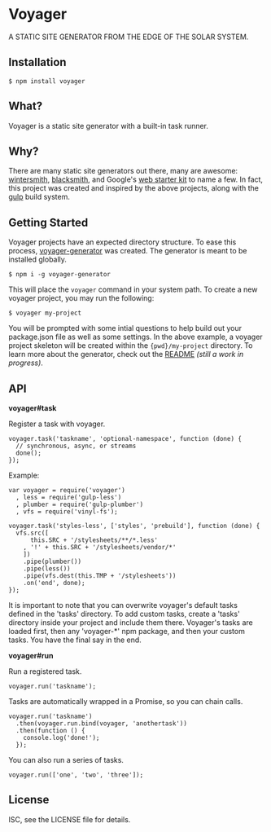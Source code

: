 Voyager
=======

A STATIC SITE GENERATOR FROM THE EDGE OF THE SOLAR SYSTEM.

Installation
------------

    $ npm install voyager

What?
-----

Voyager is a static site generator with a built-in task runner.

Why?
----

There are many static site generators out there, many are awesome:
[wintersmith](http://wintersmith.io/), [blacksmith](http://blacksmith.jit.su/),
and Google's [web starter kit](https://developers.google.com/web/starter-kit/)
to name a few. In fact, this project was created and inspired by the above 
projects, along with the [gulp](http://gulpjs.com/) build system.

Getting Started
---------------

Voyager projects have an expected directory structure. To ease this process,
[voyager-generator](https://github.com/davidglivar/voyager-generator) was 
created. The generator is meant to be installed globally.

    $ npm i -g voyager-generator

This will place the `voyager` command in your system path. To create a new
voyager project, you may run the following:

    $ voyager my-project

You will be prompted with some intial questions to help build out your
package.json file as well as some settings. In the above example, a voyager
project skeleton will be created within the `{pwd}/my-project` directory. To
learn more about the generator, check out the 
[README](https://github.com/davidglivar/voyager-generator/blob/develop/README.md)
_(still a work in progress)_.

API
---

**voyager#task**

Register a task with voyager.

    voyager.task('taskname', 'optional-namespace', function (done) {
      // synchronous, async, or streams
      done();
    });
	
Example:

    var voyager = require('voyager')
      , less = require('gulp-less')
      , plumber = require('gulp-plumber')
      , vfs = require('vinyl-fs');

    voyager.task('styles-less', ['styles', 'prebuild'], function (done) {
      vfs.src([
          this.SRC + '/stylesheets/**/*.less'
        , '!' + this.SRC + '/stylesheets/vendor/*'
        ])
        .pipe(plumber())
        .pipe(less())
        .pipe(vfs.dest(this.TMP + '/stylesheets'))
        .on('end', done);
    });
	
It is important to note that you can overwrite voyager's default tasks defined 
in the 'tasks' directory. To add custom tasks, create a 'tasks' directory inside 
your project and include them there. Voyager's tasks are loaded first, then any 
'voyager-*' npm package, and then your custom tasks. You have the final say in 
the end.

**voyager#run**

Run a registered task.

    voyager.run('taskname');
	
Tasks are automatically wrapped in a Promise, so you can chain calls.

    voyager.run('taskname')
      .then(voyager.run.bind(voyager, 'anothertask'))
      .then(function () {
        console.log('done!');
      });

You can also run a series of tasks.

    voyager.run(['one', 'two', 'three']);

License
-------

ISC, see the LICENSE file for details.
